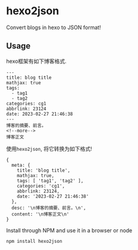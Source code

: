 # hexo2json
Convert blogs in hexo to JSON format!
## Usage
hexo框架有如下博客格式.
```
---
title: blog title
mathjax: true
tags:
  - tag1
  - tag2
categories: cg1
abbrlink: 23124
date: 2023-02-27 21:46:38
---
博客的摘要、前言。
<!--more-->
博客正文
```

使用`hexo2json`, 将它转换为如下格式!
```
{
  meta: {
    title: 'blog title',
    mathjax: true,
    tags: [ 'tag1', 'tag2' ],
    categories: 'cg1',
    abbrlink: 23124,
    date: '2023-02-27 21:46:38'
  },
  desc: '\n博客的摘要、前言。\n',
  content: '\n博客正文\n'
}
```
Install through NPM and use it in a browser or node
```
npm install hexo2json
```